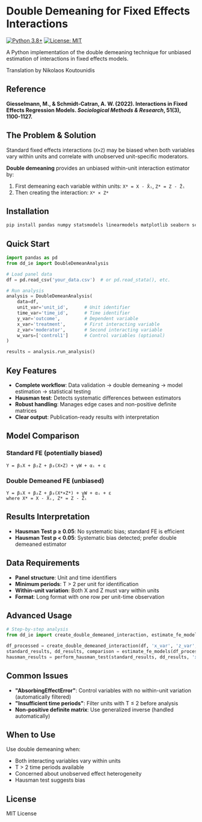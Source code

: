 # Double Demeaning for Fixed Effects Interactions

[![Python 3.8+](https://img.shields.io/badge/python-3.8+-blue.svg)](https://www.python.org/downloads/)
[![License: MIT](https://img.shields.io/badge/License-MIT-yellow.svg)](https://opensource.org/licenses/MIT)

A Python implementation of the double demeaning technique for unbiased estimation of interactions in fixed effects models.

Translation by Nikolaos Koutounidis

## Reference

**Giesselmann, M., & Schmidt-Catran, A. W. (2022). Interactions in Fixed Effects Regression Models. *Sociological Methods & Research*, 51(3), 1100-1127.**

## The Problem & Solution

Standard fixed effects interactions (`X×Z`) may be biased when both variables vary within units and correlate with unobserved unit-specific moderators.

**Double demeaning** provides an unbiased within-unit interaction estimator by:
1. First demeaning each variable within units: `X* = X - X̄ᵢ`, `Z* = Z - Z̄ᵢ`
2. Then creating the interaction: `X* × Z*`

## Installation

```bash
pip install pandas numpy statsmodels linearmodels matplotlib seaborn scipy
```

## Quick Start

```python
import pandas as pd
from dd_ie import DoubleDemeanAnalysis

# Load panel data  
df = pd.read_csv('your_data.csv')  # or pd.read_stata(), etc.

# Run analysis
analysis = DoubleDemeanAnalysis(
    data=df,
    unit_var='unit_id',      # Unit identifier
    time_var='time_id',      # Time identifier  
    y_var='outcome',         # Dependent variable
    x_var='treatment',       # First interacting variable
    z_var='moderator',       # Second interacting variable
    w_vars=['control1']      # Control variables (optional)
)

results = analysis.run_analysis()
```

## Key Features

- **Complete workflow**: Data validation → double demeaning → model estimation → statistical testing
- **Hausman test**: Detects systematic differences between estimators
- **Robust handling**: Manages edge cases and non-positive definite matrices
- **Clear output**: Publication-ready results with interpretation

## Model Comparison

### Standard FE (potentially biased)
```
Y = β₁X + β₂Z + β₃(X×Z) + γW + αᵢ + ε
```

### Double Demeaned FE (unbiased)
```
Y = β₁X + β₂Z + β₃(X*×Z*) + γW + αᵢ + ε
where X* = X - X̄ᵢ, Z* = Z - Z̄ᵢ
```

## Results Interpretation

- **Hausman Test p ≥ 0.05**: No systematic bias; standard FE is efficient
- **Hausman Test p < 0.05**: Systematic bias detected; prefer double demeaned estimator

## Data Requirements

- **Panel structure**: Unit and time identifiers
- **Minimum periods**: T > 2 per unit for identification  
- **Within-unit variation**: Both X and Z must vary within units
- **Format**: Long format with one row per unit-time observation

## Advanced Usage

```python
# Step-by-step analysis
from dd_ie import create_double_demeaned_interaction, estimate_fe_models, perform_hausman_test

df_processed = create_double_demeaned_interaction(df, 'x_var', 'z_var', 'unit_id')
standard_results, dd_results, comparison = estimate_fe_models(df_processed, 'y_var', 'x_var', 'z_var', ['control1'])
hausman_results = perform_hausman_test(standard_results, dd_results, 'x_var', 'z_var')
```

## Common Issues

- **"AbsorbingEffectError"**: Control variables with no within-unit variation (automatically filtered)
- **"Insufficient time periods"**: Filter units with T ≤ 2 before analysis
- **Non-positive definite matrix**: Use generalized inverse (handled automatically)

## When to Use

Use double demeaning when:
- Both interacting variables vary within units
- T > 2 time periods available
- Concerned about unobserved effect heterogeneity
- Hausman test suggests bias

## License

MIT License
